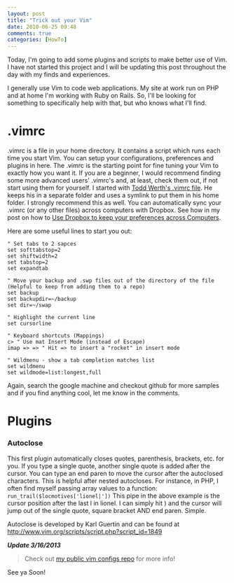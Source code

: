 ```yaml
---
layout: post
title: "Trick out your Vim"
date: 2010-06-25 09:48
comments: true
categories: [HowTo]
---
```


Today, I'm going to add some plugins and scripts to make better use of Vim. I have not started this project and I will be updating this post throughout the day with my finds and experiences.

I generally use Vim to code web applications. My site at work run on PHP and at home I'm working with Ruby on Rails. So, I'll be looking for something to specifically help with that, but who knows what I'll find.
<!--more-->
# .vimrc

.vimrc is a file in your home directory. It contains a script which runs each time you start Vim. You can setup your configurations, preferences and plugins in here. The .vimrc is the starting point for fine tuning your Vim to exactly how you want it. If you are a beginner, I would recommend finding some more advanced users' .vimrc's and, at least, check them out, if not start using them for yourself. I started with <a href="http://blog.infinitered.com/entries/show/9">Todd Werth's .vimrc file</a>. He keeps his in a separate folder and uses a symlink to put them in his home folder. I strongly recommend this as well. You can automatically sync your .vimrc (or any other files) across computers with Dropbox. See how in my post on how to <a href='http://chrismar035.com/2010/06/25/use-dropbox-to-keep-your-preferences-across-computers/'>Use Dropbox to keep your preferences across Computers</a>.

Here are some useful lines to start you out:

    " Set tabs to 2 sapces
    set softtabstop=2
    set shiftwidth=2
    set tabstop=2
    set expandtab

    " Move your backup and .swp files out of the directory of the file (Helpful to keep from adding them to a repo)
    set backup
    set backupdir=~/backup
    set dir=~/swap

    " Highlight the current line
    set cursorline

    " Keyboard shortcuts (Mappings)
    c> " Use mat Insert Mode (instead of Escape)
    imap => => " Hit => to insert a "rocket" in insert mode

    " Wildmenu - show a tab completion matches list
    set wildmenu
    set wildmode=list:longest,full

Again, search the google machine and checkout github for more samples and if you find anything cool, let me know in the comments.

<h1>Plugins</h1>
<h3>Autoclose</h3>
<p>This first plugin automatically closes quotes, parenthesis, brackets, etc. for you. If you type a single quote, another single quote is added after the cursor. You can type an end paren to move the cursor after the autoclosed characters. This is helpful after nested autocloses. For instance, in PHP, I often find myself passing array values to a function:
<code>run_trail($locmotives['lionel|'])</code>
This pipe in the above example is the cursor position after the last l in lionel. I can simply hit ) and the cursor will jump out of the single quote, square bracket AND end paren. Simple.</p>
<p>Autoclose is developed by Karl Guertin and can be found at <a href='http://www.vim.org/scripts/script.php?script_id=1849'>http://www.vim.org/scripts/script.php?script_id=1849</a></p>

***Update 3/16/2013***

>  Check out [my public vim configs repo](https://github.com/chrismar035/vim_configs) for more info!

See ya Soon!
